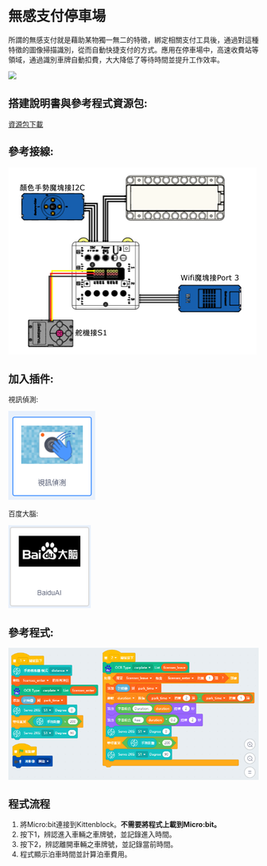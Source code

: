 # 無感支付停車場

所謂的無感支付就是藉助某物獨一無二的特徵，綁定相關支付工具後，通過對這種特徵的圖像掃描識別，從而自動快捷支付的方式。應用在停車場中，高速收費站等領域，通過識別車牌自動扣費，大大降低了等待時間並提升工作效率。

![](./images/ex1.png)

## 搭建說明書與參考程式資源包:

[資源包下載](http://bit.ly/AIOTKit_SH_ResourcsePack)

## 參考接線:

![](./images/parking_wire.png)

## 加入插件:

視訊偵測:

![](./images/video.png)

百度大腦:

![](./images/baidu.png)

## 參考程式:

![](./images/parking_code.png)

## 程式流程

1. 將Micro:bit連接到Kittenblock。**不需要將程式上載到Micro:bit。**
1. 按下1，辨認進入車輛之車牌號，並記錄進入時間。
2. 按下2，辨認離開車輛之車牌號，並記錄當前時間。
3. 程式顯示泊車時間並計算泊車費用。